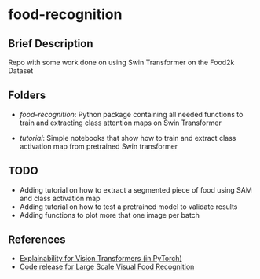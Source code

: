 # food-recognition

## Brief Description
Repo with some work done on using Swin Transformer on the Food2k Dataset

## Folders
- *food-recognition*: Python package containing all needed functions to train and extracting class attention maps on Swin Transformer

- *tutorial*: Simple notebooks that show how to train and extract class activation map from pretrained Swin transformer

## TODO

- Adding tutorial on how to extract a segmented piece of food using SAM and class activation map
- Adding tutorial on how to test a pretrained model to validate results
- Adding functions to plot more that one image per batch

## References
- [Explainability for Vision Transformers (in PyTorch)](https://github.com/jacobgil/vit-explain)
- [Code release for Large Scale Visual Food Recognition](https://github.com/Liuyuxinict/prenet/)
